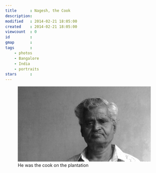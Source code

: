 ```yaml
---
title      : Nagesh, the Cook
description: 
modified   : 2014-02-21 18:05:00
created    : 2014-02-21 18:05:00
viewcount  : 0
id         : 
gmap       : 
tags       :
    - photos
    - Bangalore
    - India
    - portraits
stars      : 
---
```


<figure>
    <img src="img/P0005222.jpg">
    <figcaption>He was the cook on the plantation</figcaption>
</figure>

